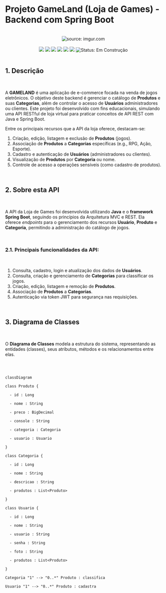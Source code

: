 # Projeto GameLand (Loja de Games) - Backend com Spring Boot
 
<br />
 
<div align="center">
<img src="https://i.imgur.com/w8tTOuT.png" title="source: imgur.com" /> 
</div>
 
<br />

<div align="center">
<img src="https://img.shields.io/github/languages/top/lefcc/loja_games_gameland_spring_t83?style=flat-square" />
<img src="https://img.shields.io/github/repo-size/lefcc/loja_games_gameland_spring_t83?style=flat-square" />
<img src="https://img.shields.io/github/languages/count/lefcc/loja_games_gameland_spring_t83?style=flat-square" />
<img src="https://img.shields.io/github/last-commit/lefcc/loja_games_gameland_spring_t83?style=flat-square" />
<img src="https://img.shields.io/github/issues/lefcc/loja_games_gameland_spring_t83?style=flat-square" />
<img src="https://img.shields.io/github/issues-pr/lefcc/loja_games_gameland_spring_t83?style=flat-square" />
<img src="https://img.shields.io/badge/status-construção-yellow" alt="Status: Em Construção">
 
</div>
 
<br />
 
## 1. Descrição
 
<br />
 
A **GAMELAND** é uma aplicação de e-commerce focada na venda de jogos eletrônicos. O objetivo deste backend é gerenciar o catálogo de **Produtos** e suas **Categorias**, além de controlar o acesso de **Usuários** administradores ou clientes. Este projeto foi desenvolvido com fins educacionais, simulando uma API RESTful de loja virtual para praticar conceitos de API REST com Java e Spring Boot.
 
Entre os principais recursos que a API da loja oferece, destacam-se:
 
1. Criação, edição, listagem e exclusão de **Produtos** (jogos).
2. Associação de **Produtos** a **Categorias** específicas (e.g., RPG, Ação, Esporte).
3. Cadastro e autenticação de **Usuários** (administradores ou clientes).
4. Visualização de **Produtos** por **Categoria** ou nome.
5. Controle de acesso a operações sensíveis (como cadastro de produtos).
 
<br />
 
## 2. Sobre esta API
 
<br />
 
A API da Loja de Games foi desenvolvida utilizando **Java** e o **framework Spring Boot**, seguindo os princípios da Arquitetura MVC e REST. Ela oferece *endpoints* para o gerenciamento dos recursos **Usuário**, **Produto** e **Categoria**, permitindo a administração do catálogo de jogos.
 
<br />
 
### 2.1. Principais funcionalidades da API:
 
<br />
 
1. Consulta, cadastro, login e atualização dos dados de **Usuários**.
2. Consulta, criação e gerenciamento de **Categorias** para classificar os jogos.
3. Criação, edição, listagem e remoção de **Produtos**.
4. Associação de **Produtos** a **Categorias**.
5. Autenticação via token JWT para segurança nas requisições.
 
<br />
 
## 3. Diagrama de Classes
 
<br />
 
O **Diagrama de Classes** modela a estrutura do sistema, representando as entidades (classes), seus atributos, métodos e os relacionamentos entre elas.
 
<br />
 
```mermaid

classDiagram

class Produto {

  - id : Long

  - nome : String

  - preco : BigDecimal

  - console : String

  - categoria : Categoria

  - usuario : Usuario

}

class Categoria {

  - id : Long

  - nome : String

  - descricao : String

  - produtos : List<Produto>

}

class Usuario {

  - id : Long

  - nome : String

  - usuario : String

  - senha : String

  - foto : String

  - produtos : List<Produto>

}

Categoria "1" --> "0..*" Produto : classifica

Usuario "1" --> "0..*" Produto : cadastra